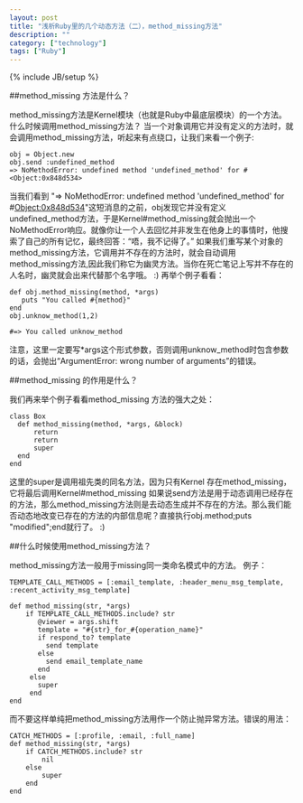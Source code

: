 ```yaml
---
layout: post
title: "浅析Ruby里的几个动态方法（二），method_missing方法"
description: ""
category: ["technology"]
tags: ["Ruby"]
---
```

{% include JB/setup %}


##method_missing 方法是什么？

method_missing方法是Kernel模块（也就是Ruby中最底层模块）的一个方法。 什么时候调用method_missing方法？ 当一个对象调用它并没有定义的方法时，就会调用method_missing方法，听起来有点绕口，让我们来看一个例子:

	obj = Object.new
	obj.send :undefined_method
	=> NoMethodError: undefined method 'undefined_method' for #<Object:0x848d534>

当我们看到 "=> NoMethodError: undefined method 'undefined_method' for #<Object:0x848d534>"这短消息的之前，obj发现它并没有定义undefined_method方法，于是Kernel#method_missing就会抛出一个NoMethodError响应。就像你让一个人去回忆并非发生在他身上的事情时，他搜索了自己的所有记忆，最终回答：“唔，我不记得了。” 如果我们重写某个对象的method_missing方法，它调用并不存在的方法时，就会自动调用method_missing方法,因此我们称它为幽灵方法。当你在死亡笔记上写并不存在的人名时，幽灵就会出来代替那个名字哦。 :) 再举个例子看看：

	def obj.method_missing(method, *args)
	   puts "You called #{method}"
	end
	obj.unknow_method(1,2)

	#=> You called unknow_method

注意，这里一定要写*args这个形式参数，否则调用unknow_method时包含参数的话，会抛出“ArgumentError: wrong number of arguments”的错误。

##method_missing 的作用是什么？

我们再来举个例子看看method_missing 方法的强大之处：

	class Box
	  def method_missing(method, *args, &block)
	      return
	      return
	      super
	  end
	end

这里的super是调用祖先类的同名方法，因为只有Kernel 存在method_missing，它将最后调用Kernel#method_missing 如果说send方法是用于动态调用已经存在的方法，那么method_missing方法则是去动态生成并不存在的方法。那么我们能否动态地改变已存在的方法的内部信息呢？直接执行obj.method;puts "modified";end就行了。 :)

##什么时候使用method_missing方法？

method_missing方法一般用于missing同一类命名模式中的方法。
例子：

	TEMPLATE_CALL_METHODS = [:email_template, :header_menu_msg_template, :recent_activity_msg_template]

	def method_missing(str, *args)
		if TEMPLATE_CALL_METHODS.include? str
	       @viewer = args.shift
	       template = "#{str}_for_#{operation_name}"
	       if respond_to? template
	         send template
	       else
	         send email_template_name
	       end
	     else
	       super
	     end
	end


而不要这样单纯把method_missing方法用作一个防止抛异常方法。错误的用法：

	CATCH_METHODS = [:profile, :email, :full_name]
	def method_missing(str, *args)
		if CATCH_METHODS.include? str
			nil
		else
			super
		end
	end

